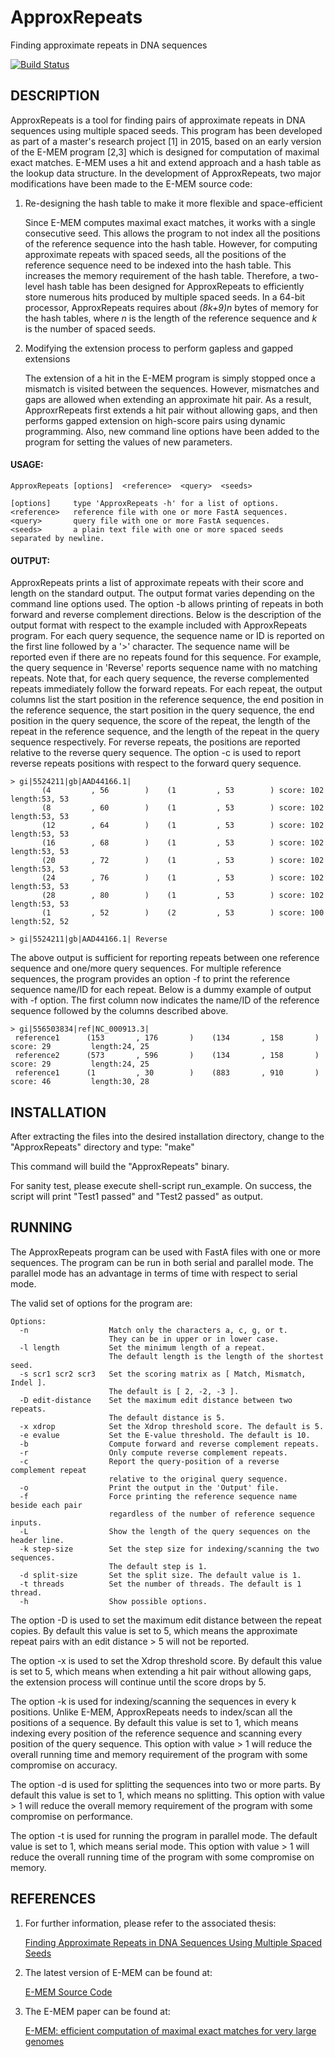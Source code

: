 # ApproxRepeats
Finding approximate repeats in DNA sequences 

[![Build Status](https://dev.azure.com/sarahbanyassady/ApproxRepeats/_apis/build/status/sabany.ApproxRepeats)](https://dev.azure.com/sarahbanyassady/ApproxRepeats/_build/latest?definitionId=1)

## DESCRIPTION
ApproxRepeats is a tool for finding pairs of approximate repeats in DNA sequences using multiple spaced seeds. This program has been developed as part of a master's research project [1] in 2015, based on an early version of the E-MEM program [2,3] which is designed for computation of maximal exact matches. E-MEM uses a hit and extend approach and a hash table as the lookup data structure. In the development of ApproxRepeats, two major modifications have been made to the E-MEM source code:

1. Re-designing the hash table to make it more flexible and space-efficient 

   Since E-MEM computes maximal exact matches, it works with a single consecutive seed. This allows the program to not index all the positions of the reference sequence into the hash table. However, for computing approximate repeats with spaced seeds, all the positions of the reference sequence need to be indexed into the hash table. This increases the memory requirement of the hash table. Therefore, a two-level hash table has been designed for ApproxRepeats to efficiently store numerous hits produced by multiple spaced seeds. In a 64-bit processor, ApproxRepeats requires about *(8k+9)n* bytes of memory for the hash tables, where *n* is the length of the reference sequence and *k* is the number of spaced seeds.
   
2. Modifying the extension process to perform gapless and gapped extensions

   The extension of a hit in the E-MEM program is simply stopped once a mismatch is visited between the sequences. However, mismatches and gaps are allowed when extending an approximate hit pair. As a result, ApproxrRepeats first extends a hit pair without allowing gaps, and then performs gapped extension on high-score pairs using dynamic programming. Also, new command line options have been added to the program for setting the values of new parameters.
   
#### USAGE:
```
ApproxRepeats [options]  <reference>  <query>  <seeds>

[options]     type 'ApproxRepeats -h' for a list of options.
<reference>   reference file with one or more FastA sequences.
<query>       query file with one or more FastA sequences.
<seeds>       a plain text file with one or more spaced seeds separated by newline.
```

#### OUTPUT:
ApproxRepeats prints a list of approximate repeats with their score and length on the standard output. The output format varies depending on the command line options used. The option -b allows printing of repeats in both forward and reverse complement directions. Below is the description of the output format with respect to the example included with ApproxRepeats program. For each query sequence, the sequence name or ID is reported on the first line followed by a '>' character. The sequence name will be reported even if there are no repeats found for this sequence. For example, the query sequence in 'Reverse' reports sequence name with no matching repeats. Note that, for each query sequence, the reverse complemented repeats immediately follow the forward repeats. For each repeat, the output columns list the start position in the reference sequence, the end position in the reference sequence, the start position in the query sequence, the end position in the query sequence, the score of the repeat, the length of the repeat in the reference sequence, and the length of the repeat in the query sequence respectively. For reverse repeats, the positions are reported relative to the reverse query sequence. The option -c is used to report reverse repeats positions with respect to the forward query sequence.

```
> gi|5524211|gb|AAD44166.1|
       (4         , 56        )    (1         , 53        )	score: 102        length:53, 53
       (8         , 60        )    (1         , 53        )	score: 102        length:53, 53
       (12        , 64        )    (1         , 53        )	score: 102        length:53, 53
       (16        , 68        )    (1         , 53        )	score: 102        length:53, 53
       (20        , 72        )    (1         , 53        )	score: 102        length:53, 53
       (24        , 76        )    (1         , 53        )	score: 102        length:53, 53
       (28        , 80        )    (1         , 53        )	score: 102        length:53, 53
       (1         , 52        )    (2         , 53        )	score: 100        length:52, 52

> gi|5524211|gb|AAD44166.1| Reverse
```
The above output is sufficient for reporting repeats between one reference sequence and one/more query sequences. For multiple reference sequences, the program provides an option -f to print the reference sequence name/ID for each repeat. Below is a dummy example of output with -f option. The first column now indicates the name/ID of the reference sequence followed by the columns described above.
```
> gi|556503834|ref|NC_000913.3|
 reference1      (153       , 176       )    (134       , 158       )	score: 29         length:24, 25
 reference2      (573       , 596       )    (134       , 158       )	score: 29         length:24, 25
 reference1      (1         , 30        )    (883       , 910       )	score: 46         length:30, 28
```

## INSTALLATION
After extracting the files into the desired installation directory,
change to the "ApproxRepeats" directory and type: "make"

This command will build the "ApproxRepeats" binary. 

For sanity test, please execute shell-script run_example. On success, 
the script will print "Test1 passed" and "Test2 passed" as output.

## RUNNING 
The ApproxRepeats program can be used with FastA files with one or more sequences. The program can be run in both serial and parallel mode. The parallel mode has an advantage in terms of time with respect to serial mode.

The valid set of options for the program are:
```
Options:
  -n                  Match only the characters a, c, g, or t.
                      They can be in upper or in lower case.
  -l length           Set the minimum length of a repeat.
                      The default length is the length of the shortest seed.
  -s scr1 scr2 scr3   Set the scoring matrix as [ Match, Mismatch, Indel ].
                      The default is [ 2, -2, -3 ].
  -D edit-distance    Set the maximum edit distance between two repeats.
                      The default distance is 5.
  -x xdrop            Set the Xdrop threshold score. The default is 5.
  -e evalue           Set the E-value threshold. The default is 10.
  -b                  Compute forward and reverse complement repeats.
  -r                  Only compute reverse complement repeats.
  -c                  Report the query-position of a reverse complement repeat
                      relative to the original query sequence.
  -o                  Print the output in the 'Output' file.
  -f                  Force printing the reference sequence name beside each pair
                      regardless of the number of reference sequence inputs.
  -L                  Show the length of the query sequences on the header line.
  -k step-size        Set the step size for indexing/scanning the two sequences.
                      The default step is 1.
  -d split-size       Set the split size. The default value is 1.
  -t threads          Set the number of threads. The default is 1 thread.
  -h                  Show possible options.
```
The option -D is used to set the maximum edit distance between the repeat copies. By default this value is set to 5, which means the approximate repeat pairs with an edit distance > 5 will not be reported.

The option -x is used to set the Xdrop threshold score. By default this value is set to 5, which means when extending a hit pair without allowing gaps, the extension process will continue until the score drops by 5.

The option -k is used for indexing/scanning the sequences in every k positions. Unlike E-MEM, ApproxRepeats needs to index/scan all the positions of a sequence. By default this value is set to 1, which means indexing every position of the reference sequence and scanning every position of the query sequence. This option with value > 1 will reduce the overall running time and memory requirement of the program with some compromise on accuracy.

The option -d is used for splitting the sequences into two or more parts. By default this value is set to 1, which means no splitting. This option with value > 1 will reduce the overall memory requirement of the program with some compromise on performance.

The option -t is used for running the program in parallel mode. The default value is set to 1, which means serial mode. This option with value > 1 will reduce the overall running time of the program with some compromise on memory.

## REFERENCES
1. For further information, please refer to the associated thesis: 

   [Finding Approximate Repeats in DNA Sequences Using Multiple Spaced Seeds](https://hdl.handle.net/11375/18041)

2. The latest version of E-MEM can be found at: 

   [E-MEM Source Code](https://github.com/lucian-ilie/E-MEM)

3. The E-MEM paper can be found at: 

   [E-MEM: efficient computation of maximal exact matches for very large genomes](http://bioinformatics.oxfordjournals.org/content/31/4/509.short)
